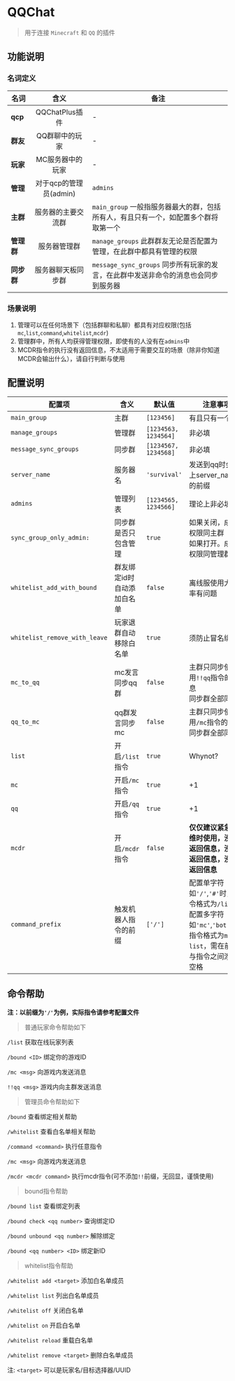 # QQChat

> 用于连接 `Minecraft` 和 `QQ` 的插件

## 功能说明

### 名词定义

| 名词       |          含义          | 备注                                                         |
| ---------- | :--------------------: | ------------------------------------------------------------ |
| **qcp**    |     QQChatPlus插件     | -                                                            |
| **群友**   |     QQ群聊中的玩家     | -                                                            |
| **玩家**   |    MC服务器中的玩家    | -                                                            |
| **管理**   | 对于qcp的管理员(admin) | `admins`                                                     |
| **主群**   |   服务器的主要交流群   | `main_group`  一般指服务器最大的群，包括所有人，有且只有一个，如配置多个群将取第一个 |
| **管理群** |      服务器管理群      | `manage_groups` 此群群友无论是否配置为管理，在此群中都具有管理的权限 |
| **同步群** |   服务器聊天板同步群   | `message_sync_groups` 同步所有玩家的发言，在此群中发送非命令的消息也会同步到服务器 |

### 

### 场景说明

1. 管理可以在任何场景下（包括群聊和私聊）都具有对应权限(包括`mc`,`list`,`command`,`whitelist`,`mcdr`)
2. 管理群中，所有人均获得管理权限，即使有的人没有在`admins`中
3. MCDR指令的执行没有返回信息，不太适用于需要交互的场景（除非你知道MCDR会输出什么），请自行判断与使用



## 配置说明

| 配置项                        | 含义                       | 默认值               | 注意事项                                                     |
| ----------------------------- | -------------------------- | -------------------- | ------------------------------------------------------------ |
| `main_group`                  | 主群                       | `[123456]`           | 有且只有一个                                                 |
| `manage_groups`               | 管理群                     | `[1234563, 1234564]` | 非必填                                                       |
| `message_sync_groups`         | 同步群                     | `[1234567, 1234568]` | 非必填                                                       |
| `server_name`                 | 服务器名                   | `'survival'`         | 发送到qq时会加上server_name的前缀                            |
| `admins`                      | 管理列表                   | `[1234565, 1234566]` | 理论上非必填（                                               |
| `sync_group_only_admin:`      | 同步群是否只包含管理       | `true`               | 如果关闭，成员权限同主群<br />如果打开。成员权限同管理群     |
| `whitelist_add_with_bound`    | 群友绑定id时自动添加白名单 | `false`              | 离线服使用大概率有问题                                       |
| `whitelist_remove_with_leave` | 玩家退群自动移除白名单     | `true`               | 须防止冒名绑定id                                             |
| `mc_to_qq`                    | mc发言同步qq群             | `false`              | 主群只同步使用`!!qq`指令的信息<br />同步群全部同步           |
| `qq_to_mc`                    | qq群发言同步mc             | `false`              | 主群只同步使用`/mc`指令的信息<br />同步群全部同步            |
| `list`                        | 开启`/list`指令            | `true`               | Whynot?                                                      |
| `mc`                          | 开启`/mc`指令              | `true`               | +1                                                           |
| `qq`                          | 开启`/qq`指令              | `true`               | +1                                                           |
| `mcdr`                        | 开启`/mcdr`指令            | `false`              | **仅仅建议紧急运维时使用，没有返回信息，没有返回信息，没有返回信息** |
| `command_prefix`                          | 触发机器人指令的前缀              | `['/']`               | 配置单字符如`'/'`,`'#'`时，指令格式为`/list`等<br />配置多字符如`'mc'`,`'bot'`时，指令格式为`mc list`，需在前缀与指令之间添加空格 |


## 命令帮助

**注：以前缀为`'/'`为例，实际指令请参考配置文件**

> 普通玩家命令帮助如下

`/list` 获取在线玩家列表

`/bound <ID>` 绑定你的游戏ID

`/mc <msg>` 向游戏内发送消息

`!!qq <msg>` 游戏内向主群发送消息

> 管理员命令帮助如下

`/bound` 查看绑定相关帮助

`/whitelist` 查看白名单相关帮助

`/command <command>` 执行任意指令

`/mc <msg>` 向游戏内发送消息

`/mcdr <mcdr command>` 执行mcdr指令(可不添加`!!`前缀，无回显，谨慎使用)

> bound指令帮助

`/bound list` 查看绑定列表

`/bound check <qq number>` 查询绑定ID

`/bound unbound <qq number>` 解除绑定

`/bound <qq number> <ID>` 绑定新ID

> whitelist指令帮助

`/whitelist add <target>` 添加白名单成员

`/whitelist list` 列出白名单成员

`/whitelist off` 关闭白名单

`/whitelist on` 开启白名单

`/whitelist reload` 重载白名单

`/whitelist remove <target>` 删除白名单成员

注: `<target>` 可以是玩家名/目标选择器/UUID
